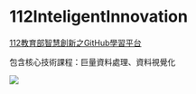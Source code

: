 # 112InteligentInnovation
<a href="http://140.126.146.12:9090/GitHub2023/">112教育部智慧創新之GitHub學習平台</a>
<p>包含核心技術課程：巨量資料處理、資料視覺化</p>
<img src="課程.jpg">

